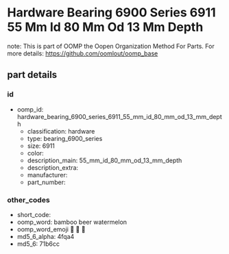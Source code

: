# Hardware Bearing 6900 Series 6911 55 Mm Id 80 Mm Od 13 Mm Depth  

note: This is part of OOMP the Oopen Organization Method For Parts. For more details: https://github.com/oomlout/oomp_base

##  part details





### id
* oomp_id: hardware_bearing_6900_series_6911_55_mm_id_80_mm_od_13_mm_depth
  * classification: hardware
  * type: bearing_6900_series
  * size: 6911
  * color: 
  * description_main: 55_mm_id_80_mm_od_13_mm_depth
  * description_extra: 
  * manufacturer: 
  * part_number: 

### other_codes
* short_code: 
* oomp_word: bamboo beer watermelon
* oomp_word_emoji :bamboo: :beer: :watermelon:
* md5_6_alpha: 4fqa4
* md5_6: 71b6cc